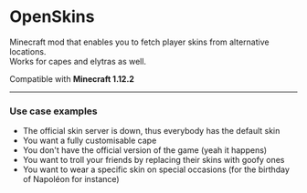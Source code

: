 # OpenSkins
Minecraft mod that enables you to fetch player skins from alternative locations.  
Works for capes and elytras as well.

Compatible with **Minecraft 1.12.2**

---

### Use case examples
+ The official skin server is down, thus everybody has the default skin
+ You want a fully customisable cape
+ You don't have the official version of the game (yeah it happens)
+ You want to troll your friends by replacing their skins with goofy ones
+ You want to wear a specific skin on special occasions (for the birthday of Napoléon for instance)